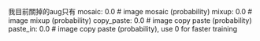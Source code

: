 我目前關掉的aug只有
mosaic: 0.0  # image mosaic (probability)
mixup: 0.0  # image mixup (probability)
copy_paste: 0.0  # image copy paste (probability)
paste_in: 0.0  # image copy paste (probability), use 0 for faster training
